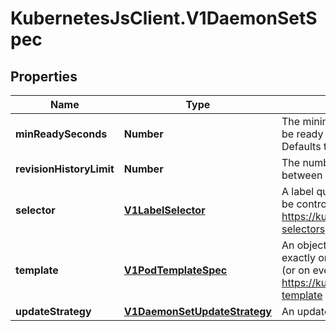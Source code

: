 # KubernetesJsClient.V1DaemonSetSpec

## Properties
Name | Type | Description | Notes
------------ | ------------- | ------------- | -------------
**minReadySeconds** | **Number** | The minimum number of seconds for which a newly created DaemonSet pod should be ready without any of its container crashing, for it to be considered available. Defaults to 0 (pod will be considered available as soon as it is ready). | [optional] 
**revisionHistoryLimit** | **Number** | The number of old history to retain to allow rollback. This is a pointer to distinguish between explicit zero and not specified. Defaults to 10. | [optional] 
**selector** | [**V1LabelSelector**](V1LabelSelector.md) | A label query over pods that are managed by the daemon set. Must match in order to be controlled. It must match the pod template&#39;s labels. More info: https://kubernetes.io/docs/concepts/overview/working-with-objects/labels/#label-selectors | 
**template** | [**V1PodTemplateSpec**](V1PodTemplateSpec.md) | An object that describes the pod that will be created. The DaemonSet will create exactly one copy of this pod on every node that matches the template&#39;s node selector (or on every node if no node selector is specified). More info: https://kubernetes.io/docs/concepts/workloads/controllers/replicationcontroller#pod-template | 
**updateStrategy** | [**V1DaemonSetUpdateStrategy**](V1DaemonSetUpdateStrategy.md) | An update strategy to replace existing DaemonSet pods with new pods. | [optional] 


